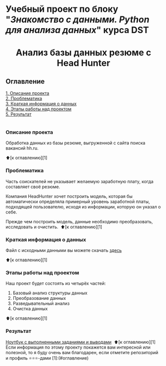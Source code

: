 # Учебный проект по блоку "_Знакомство с данными. Python для анализа данных_" курса DST 
# <center>Анализ базы данных резюме c Head Hunter
## Оглавление
[1. Описание проекта](#описание-проекта)  
[2. Проблематика](#проблематика)  
[3. Краткая информация о данных](#краткая-информация-о-данных)  
[4. Этапы работы над проектом](#этапы-работы-над-проектом)  
[5. Результат](#результат)    
​
### Описание проекта    
Обработка данных из базы резюме, выгруженной с сайта поиска вакансий hh.ru.

:arrow_up:[к оглавлению][1]
​​

### Проблематика    
Часть соискателей не указывает желаемую заработную плату, когда составляет своё резюме.

Компания HeadHunter хочет построить модель, которая бы автоматически определяла примерный уровень заработной платы, 
подходящей пользователю, исходя из информации, которую он указал о себе. 

Прежде чем построить модель, данные необходимо преобразовать, исследовать и очистить.
​​
​:arrow_up:[к оглавлению][1]


### Краткая информация о данных
Файл с исходными данными вы можете скачать [здесь](https://drive.google.com/file/d/1Kb78mAWYKcYlellTGhIjPI-bCcKbGuTn/view?usp=sharing)
 
:arrow_up:[к оглавлению][1]
​
​
### Этапы работы над проектом  

Наш проект будет состоять из четырёх частей:
1. Базовый анализ структуры данных
2. Преобразование данных
3. Разведывательный анализ
4. Очистка данных

:arrow_up:[к оглавлению][1]
​​

### Результат
[Ноутбук с выполненными заданиями и выводами](https://github.com/GalaFedorova/SkillFactory2/tree/main/SF_DST/Project-1.Project_1_HeadHunter.ipynb)
​
:arrow_up:[к оглавлению][1]
​
​​
Если информация по этому проекту покажется вам интересной или полезной, то я буду очень вам благодарен, если отметите репозиторий и профиль ⭐️⭐️⭐️-дами
[1]:(#оглавление)